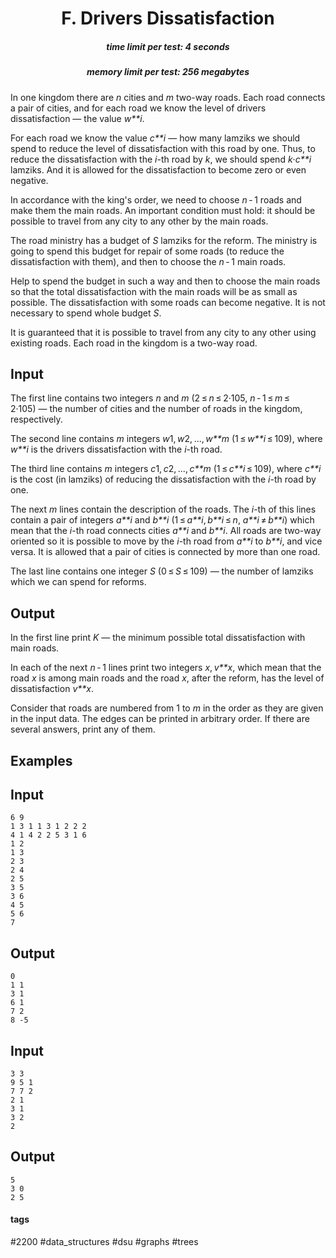 <h1 style='text-align: center;'> F. Drivers Dissatisfaction</h1>

<h5 style='text-align: center;'>time limit per test: 4 seconds</h5>
<h5 style='text-align: center;'>memory limit per test: 256 megabytes</h5>

In one kingdom there are *n* cities and *m* two-way roads. Each road connects a pair of cities, and for each road we know the level of drivers dissatisfaction — the value *w**i*.

For each road we know the value *c**i* — how many lamziks we should spend to reduce the level of dissatisfaction with this road by one. Thus, to reduce the dissatisfaction with the *i*-th road by *k*, we should spend *k*·*c**i* lamziks. And it is allowed for the dissatisfaction to become zero or even negative.

In accordance with the king's order, we need to choose *n* - 1 roads and make them the main roads. An important condition must hold: it should be possible to travel from any city to any other by the main roads.

The road ministry has a budget of *S* lamziks for the reform. The ministry is going to spend this budget for repair of some roads (to reduce the dissatisfaction with them), and then to choose the *n* - 1 main roads.

Help to spend the budget in such a way and then to choose the main roads so that the total dissatisfaction with the main roads will be as small as possible. The dissatisfaction with some roads can become negative. It is not necessary to spend whole budget *S*.

It is guaranteed that it is possible to travel from any city to any other using existing roads. Each road in the kingdom is a two-way road.

## Input

The first line contains two integers *n* and *m* (2 ≤ *n* ≤ 2·105, *n* - 1 ≤ *m* ≤ 2·105) — the number of cities and the number of roads in the kingdom, respectively.

The second line contains *m* integers *w*1, *w*2, ..., *w**m* (1 ≤ *w**i* ≤ 109), where *w**i* is the drivers dissatisfaction with the *i*-th road.

The third line contains *m* integers *c*1, *c*2, ..., *c**m* (1 ≤ *c**i* ≤ 109), where *c**i* is the cost (in lamziks) of reducing the dissatisfaction with the *i*-th road by one.

The next *m* lines contain the description of the roads. The *i*-th of this lines contain a pair of integers *a**i* and *b**i* (1 ≤ *a**i*, *b**i* ≤ *n*, *a**i* ≠ *b**i*) which mean that the *i*-th road connects cities *a**i* and *b**i*. All roads are two-way oriented so it is possible to move by the *i*-th road from *a**i* to *b**i*, and vice versa. It is allowed that a pair of cities is connected by more than one road. 

The last line contains one integer *S* (0 ≤ *S* ≤ 109) — the number of lamziks which we can spend for reforms. 

## Output

In the first line print *K* — the minimum possible total dissatisfaction with main roads.

In each of the next *n* - 1 lines print two integers *x*, *v**x*, which mean that the road *x* is among main roads and the road *x*, after the reform, has the level of dissatisfaction *v**x*.

Consider that roads are numbered from 1 to *m* in the order as they are given in the input data. The edges can be printed in arbitrary order. If there are several answers, print any of them. 

## Examples

## Input


```
6 9  
1 3 1 1 3 1 2 2 2  
4 1 4 2 2 5 3 1 6  
1 2  
1 3  
2 3  
2 4  
2 5  
3 5  
3 6  
4 5  
5 6  
7  

```
## Output


```
0  
1 1  
3 1  
6 1  
7 2  
8 -5  

```
## Input


```
3 3  
9 5 1  
7 7 2  
2 1  
3 1  
3 2  
2  

```
## Output


```
5  
3 0  
2 5  

```


#### tags 

#2200 #data_structures #dsu #graphs #trees 
